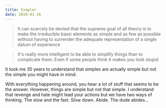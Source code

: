 ```yaml
---
title: Simpler
date: 2019-01-16
---
```


> It can scarcely be denied that the supreme goal of all theory is to make the irreducible basic elements as simple and as few as possible without having to surrender the adequate representation of a single datum of experience

> It's really more intelligent to be able to simplify things than to complicate them. Even if some people think it makes you look stupid

It took me 35 years to understand that simples are actually simple but not the simple you might have in mind.

With everything happening around, you hear a lot of stuff that seems to be the answer. However, things are simple but not that simple. I understand that revenge and hate might lead your actions but we have two ways of thinking. The slow and the fast. Slow down. Abide. The dude abides...
